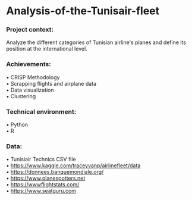# Analysis-of-the-Tunisair-fleet
  
### Project context:  
  
Analyze the different categories of Tunisian airline's planes and define its position at the international level.  
  
### Achievements:  
• CRISP Methodology  
• Scrapping flights and airplane data  
• Data visualization  
• Clustering  
### Technical environment:  
• Python  
• R  

### Data:  
• Tunisiair Technics CSV file   
• https://www.kaggle.com/traceyvanp/airlinefleet/data   
• https://donnees.banquemondiale.org/  
• https://www.planespotters.net  
• https://wwwflightstats.com/  
• https://www.seatguru.com  

